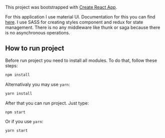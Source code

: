 This project was bootstrapped with [Create React App](https://github.com/facebookincubator/create-react-app).

For this application I use material UI. Documentation for this you can find [here](https://material-ui-next.com/).
I use SASS for creating styles component and redux for state management. There is no any middleware like thunk or saga because there is no asynchronous operations.

## How to run project
Before run project you need to install all modules. To do that, follow these steps:

```sh
npm install
```

Alternativaly you may use `yarn`:

```sh
yarn install
```

After that you can run project. Just type:

```sh
npm start
```

Or if you use `yarn`:

```sh
yarn start
```